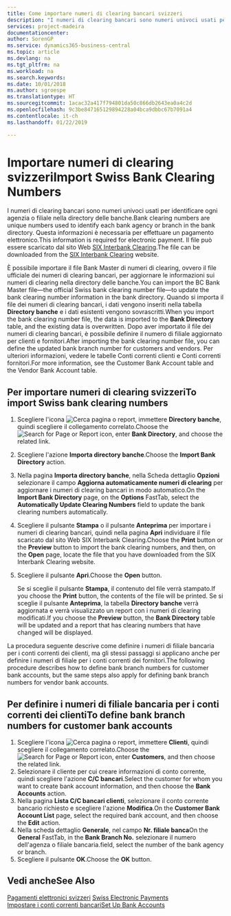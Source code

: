 ```yaml
---
title: Come importare numeri di clearing bancari svizzeri
description: "I numeri di clearing bancari sono numeri univoci usati per identificare ogni agenzia o filiale nella directory delle banche. Questa informazioni è necessaria per effettuare un pagamento elettronico. Il file può essere scaricato dal sito Web SIX Interbank Clearing."
services: project-madeira
documentationcenter: 
author: SorenGP
ms.service: dynamics365-business-central
ms.topic: article
ms.devlang: na
ms.tgt_pltfrm: na
ms.workload: na
ms.search.keywords: 
ms.date: 10/01/2018
ms.author: sgroespe
ms.translationtype: HT
ms.sourcegitcommit: 1acac32a417f794801da50c866db2643ea0a4c2d
ms.openlocfilehash: 9c3be847165129894228a04bca9dbbc67b7091a4
ms.contentlocale: it-ch
ms.lasthandoff: 01/22/2019

---
```

# <a name="import-swiss-bank-clearing-numbers"></a><span data-ttu-id="aaa55-105">Importare numeri di clearing svizzeri</span><span class="sxs-lookup"><span data-stu-id="aaa55-105">Import Swiss Bank Clearing Numbers</span></span>
<span data-ttu-id="aaa55-106">I numeri di clearing bancari sono numeri univoci usati per identificare ogni agenzia o filiale nella directory delle banche.</span><span class="sxs-lookup"><span data-stu-id="aaa55-106">Bank clearing numbers are unique numbers used to identify each bank agency or branch in the bank directory.</span></span> <span data-ttu-id="aaa55-107">Questa informazioni è necessaria per effettuare un pagamento elettronico.</span><span class="sxs-lookup"><span data-stu-id="aaa55-107">This information is required for electronic payment.</span></span> <span data-ttu-id="aaa55-108">Il file può essere scaricato dal sito Web [SIX Interbank Clearing](https://go.microsoft.com/fwlink/?LinkId=145121).</span><span class="sxs-lookup"><span data-stu-id="aaa55-108">The file can be downloaded from the [SIX Interbank Clearing](https://go.microsoft.com/fwlink/?LinkId=145121) website.</span></span>  

<span data-ttu-id="aaa55-109">È possibile importare il file Bank Master di numeri di clearing, ovvero il file ufficiale dei numeri di clearing bancari, per aggiornare le informazioni sui numeri di clearing nella directory delle banche.</span><span class="sxs-lookup"><span data-stu-id="aaa55-109">You can import the BC Bank Master file—the official Swiss bank clearing number file—to update the bank clearing number information in the bank directory.</span></span> <span data-ttu-id="aaa55-110">Quando si importa il file dei numeri di clearing bancari, i dati vengono inseriti nella tabella **Directory banche** e i dati esistenti vengono sovrascritti.</span><span class="sxs-lookup"><span data-stu-id="aaa55-110">When you import the bank clearing number file, the data is imported to the **Bank Directory** table, and the existing data is overwritten.</span></span> <span data-ttu-id="aaa55-111">Dopo aver importato il file dei numeri di clearing bancari, è possibile definire il numero di filiale aggiornato per clienti e fornitori.</span><span class="sxs-lookup"><span data-stu-id="aaa55-111">After importing the bank clearing number file, you can define the updated bank branch number for customers and vendors.</span></span> <span data-ttu-id="aaa55-112">Per ulteriori informazioni, vedere le tabelle Conti correnti clienti e Conti correnti fornitori.</span><span class="sxs-lookup"><span data-stu-id="aaa55-112">For more information, see the Customer Bank Account table and the Vendor Bank Account table.</span></span>  

## <a name="to-import-swiss-bank-clearing-numbers"></a><span data-ttu-id="aaa55-113">Per importare numeri di clearing svizzeri</span><span class="sxs-lookup"><span data-stu-id="aaa55-113">To import Swiss bank clearing numbers</span></span>  

1.  <span data-ttu-id="aaa55-114">Scegliere l'icona ![Cerca pagina o report](../../media/ui-search/search_small.png "icona Cerca pagina o report"), immettere **Directory banche**, quindi scegliere il collegamento correlato.</span><span class="sxs-lookup"><span data-stu-id="aaa55-114">Choose the ![Search for Page or Report](../../media/ui-search/search_small.png "Search for Page or Report icon") icon, enter **Bank Directory**, and choose the related link.</span></span>  
2.  <span data-ttu-id="aaa55-115">Scegliere l'azione **Importa directory banche**.</span><span class="sxs-lookup"><span data-stu-id="aaa55-115">Choose the **Import Bank Directory** action.</span></span>  
3.  <span data-ttu-id="aaa55-116">Nella pagina **Importa directory banche**, nella Scheda dettaglio **Opzioni** selezionare il campo **Aggiorna automaticamente numeri di clearing** per aggiornare i numeri di clearing bancari in modo automatico.</span><span class="sxs-lookup"><span data-stu-id="aaa55-116">On the **Import Bank Directory** page, on the **Options** FastTab, select the **Automatically Update Clearing Numbers** field to update the bank clearing numbers automatically.</span></span>  
4.  <span data-ttu-id="aaa55-117">Scegliere il pulsante **Stampa** o il pulsante **Anteprima** per importare i numeri di clearing bancari, quindi nella pagina **Apri** individuare il file scaricato dal sito Web SIX Interbank Clearing.</span><span class="sxs-lookup"><span data-stu-id="aaa55-117">Choose the **Print** button or the **Preview** button to import the bank clearing numbers, and then, on the **Open** page, locate the file that you have downloaded from the SIX Interbank Clearing website.</span></span>
5. <span data-ttu-id="aaa55-118">Scegliere il pulsante **Apri**.</span><span class="sxs-lookup"><span data-stu-id="aaa55-118">Choose the **Open** button.</span></span>  

    <span data-ttu-id="aaa55-119">Se si sceglie il pulsante **Stampa**, il contenuto del file verrà stampato.</span><span class="sxs-lookup"><span data-stu-id="aaa55-119">If you choose the **Print** button, the contents of the file will be printed.</span></span> <span data-ttu-id="aaa55-120">Se si sceglie il pulsante **Anteprima**, la tabella **Directory banche** verrà aggiornata e verrà visualizzato un report con i numeri di clearing modificati.</span><span class="sxs-lookup"><span data-stu-id="aaa55-120">If you choose the **Preview** button, the **Bank Directory** table will be updated and a report that has clearing numbers that have changed will be displayed.</span></span>  

<span data-ttu-id="aaa55-121">La procedura seguente descrive come definire i numeri di filiale bancaria per i conti correnti dei clienti, ma gli stessi passaggi si applicano anche per definire i numeri di filiale per i conti correnti dei fornitori.</span><span class="sxs-lookup"><span data-stu-id="aaa55-121">The following procedure describes how to define bank branch numbers for customer bank accounts, but the same steps also apply for defining bank branch numbers for vendor bank accounts.</span></span>  

## <a name="to-define-bank-branch-numbers-for-customer-bank-accounts"></a><span data-ttu-id="aaa55-122">Per definire i numeri di filiale bancaria per i conti correnti dei clienti</span><span class="sxs-lookup"><span data-stu-id="aaa55-122">To define bank branch numbers for customer bank accounts</span></span>  

1.  <span data-ttu-id="aaa55-123">Scegliere l'icona ![Cerca pagina o report](../../media/ui-search/search_small.png "icona Cerca pagina o report"), immettere **Clienti**, quindi scegliere il collegamento correlato.</span><span class="sxs-lookup"><span data-stu-id="aaa55-123">Choose the ![Search for Page or Report](../../media/ui-search/search_small.png "Search for Page or Report icon") icon, enter **Customers**, and then choose the related link.</span></span>  
2.  <span data-ttu-id="aaa55-124">Selezionare il cliente per cui creare informazioni di conto corrente, quindi scegliere l'azione **C/C bancari**.</span><span class="sxs-lookup"><span data-stu-id="aaa55-124">Select the customer for whom you want to create bank account information, and then choose the **Bank Accounts** action.</span></span>  
3.  <span data-ttu-id="aaa55-125">Nella pagina **Lista C/C bancari clienti**, selezionare il conto corrente bancario richiesto e scegliere l'azione **Modifica**.</span><span class="sxs-lookup"><span data-stu-id="aaa55-125">On the **Customer Bank Account List** page, select the required bank account, and then choose the **Edit** action.</span></span>  
4.  <span data-ttu-id="aaa55-126">Nella scheda dettaglio **Generale**, nel campo **Nr. filiale banca**</span><span class="sxs-lookup"><span data-stu-id="aaa55-126">On the **General** FastTab, in the **Bank Branch No.**</span></span> <span data-ttu-id="aaa55-127">selezionare il numero dell'agenza o filiale bancaria.</span><span class="sxs-lookup"><span data-stu-id="aaa55-127">field, select the number of the bank agency or branch.</span></span>  
5.  <span data-ttu-id="aaa55-128">Scegliere il pulsante **OK**.</span><span class="sxs-lookup"><span data-stu-id="aaa55-128">Choose the **OK** button.</span></span>  

## <a name="see-also"></a><span data-ttu-id="aaa55-129">Vedi anche</span><span class="sxs-lookup"><span data-stu-id="aaa55-129">See Also</span></span>  
 <span data-ttu-id="aaa55-130">[Pagamenti elettronici svizzeri](swiss-electronic-payments.md) </span><span class="sxs-lookup"><span data-stu-id="aaa55-130">[Swiss Electronic Payments](swiss-electronic-payments.md) </span></span>  
 [<span data-ttu-id="aaa55-131">Impostare i conti correnti bancari</span><span class="sxs-lookup"><span data-stu-id="aaa55-131">Set Up Bank Accounts</span></span>](../../bank-how-setup-bank-accounts.md)

